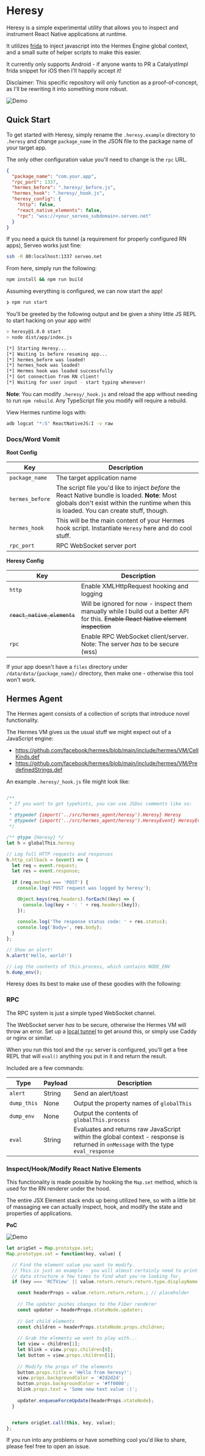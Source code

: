 # Heresy  

Heresy is a simple experimental utility that allows you to inspect and instrument React Native applications at runtime.  


It utilizes [frida](https://frida.re/) to inject javascript into the Hermes Engine global context, and a small suite of helper scripts to make this easier.  

It currently only supports Android - if anyone wants to PR a CatalystImpl frida snippet for iOS then I'll happily accept it!  

Disclaimer: This specific repository will only function as a proof-of-concept, as I'll be rewriting it into something more robust.


![Demo](./img/demo.gif)


## Quick Start  

To get started with Heresy, simply rename the `.heresy.example` directory to `.heresy` and change `package_name` in the JSON file to the package name of your target app.  

The only other configuration value you'll need to change is the `rpc` URL.

```json
{
  "package_name": "com.your.app",
  "rpc_port": 1337,
  "hermes_before": ".heresy/_before.js",
  "hermes_hook": ".heresy/_hook.js",
  "heresy_config": {
    "http": false,
    "react_native_elements": false,
    "rpc": "wss://<your_serveo_subdomain>.serveo.net"
  }
}
```

If you need a quick tls tunnel (a requirement for properly configured RN apps), Serveo works just fine:

```sh
ssh -R 80:localhost:1337 serveo.net
```

From here, simply run the following:  

```sh
npm install && npm run build
```

Assuming everything is configured, we can now start the app!  

```sh
❯ npm run start
```

You'll be greeted by the following output and be given a shiny little JS REPL to start hacking on your app with!

```sh
> heresy@1.0.0 start
> node dist/app/index.js

[*] Starting Heresy...
[*] Waiting 1s before resuming app...
[*] hermes_before was loaded!
[*] hermes_hook was loaded!
[*] Hermes hook was loaded successfully
[*] Got connection from RN client!
[*] Waiting for user input - start typing whenever!
```

**Note**: You can modify `.heresy/_hook.js` and reload the app without needing to run `npm rebuild`. Any TypeScript file you modify will require a rebuild.

View Hermes runtime logs with:  

```sh
adb logcat "*:S" ReactNativeJS:I -v raw
```

### Docs/Word Vomit   

**Root Config**  

| Key | Description |  
|--|--|  
| `package_name` | The target application name |  
| `hermes_before` | The script file you'd like to inject *before* the React Native bundle is loaded. **Note**: Most globals don't exist within the runtime when this is loaded. You can create stuff, though. |  
| `hermes_hook` | This will be the main content of your Hermes hook script. Instantiate `Heresy` here and do cool stuff. |  
| `rpc_port` | RPC WebSocket server port |  

**Heresy Config**  

| Key | Description |  
|--|--|  
| `http` | Enable XMLHttpRequest hooking and logging |  
| ~~`react_native_elements`~~ | Will be ignored for now - inspect them manually while I build out a better API for this. ~~Enable React Native element inspection~~ |  
| `rpc` | Enable RPC WebSocket client/server. Note: The server *has* to be secure (wss) |  


If your app doesn't have a `files` directory under `/data/data/{package_name}/` directory, then make one - otherwise this tool won't work.

## Hermes Agent  

The Hermes agent consists of a collection of scripts that introduce novel functionality.  

The Hermes VM gives us the usual stuff we might expect out of a JavaScript engine:

- https://github.com/facebook/hermes/blob/main/include/hermes/VM/CellKinds.def  
- https://github.com/facebook/hermes/blob/main/include/hermes/VM/PredefinedStrings.def  


An example `.heresy/_hook.js` file might look like:  

```js

/**
 * If you want to get typehints, you can use JSDoc comments like so:
 * 
 * @typedef {import('../src/hermes_agent/heresy').Heresy} Heresy
 * @typedef {import('../src/hermes_agent/heresy').HeresyEvent} HeresyEvent
 */

/** @type {Heresy} */
let h = globalThis.heresy

// Log full HTTP requests and responses
h.http_callback = (event) => {
  let req = event.request;
  let res = event.response;
  
  if (req.method === 'POST') {
    console.log('POST request was logged by heresy');

    Object.keys(req.headers).forEach((key) => {
      console.log(key + ': ' + req.headers[key]);
    });
    
    console.log('The response status code: ' + res.status);
    console.log('Body=', res.body);
  }
};

// Show an alert!
h.alert('Hello, world!')

// Log the contents of this.process, which contains NODE_ENV
h.dump_env();
```

Heresy does its best to make use of these goodies with the following:  


### RPC  

The RPC system is just a simple typed WebSocket channel.  

The WebSocket server *has* to be secure, otherwise the Hermes VM will throw an error. Set up a [local tunnel](https://github.com/anderspitman/awesome-tunneling) to get around this, or simply use Caddy or nginx or similar.  

When you run this tool and the `rpc` server is configured, you'll get a free REPL that will `eval()` anything you put in it and return the result.

Included are a few commands:  

| Type | Payload | Description |  
|--|--|--|  
| `alert` | String | Send an alert/toast |  
| `dump_this` | None | Output the property names of `globalThis` |  
| `dump_env` | None | Output the contents of `globalThis.process` |  
| `eval` | String | Evaluates and returns raw JavaScript within the global context - response is returned in `onMessage` with the type `eval_response` |  

### Inspect/Hook/Modify React Native Elements  

This functionality is made possible by hooking the `Map.set` method, which is used for the RN renderer under the hood.  

The entire JSX Element stack ends up being utilized here, so with a little bit of massaging we can actually inspect, hook, and modify the state and properties of applications.  

**PoC**  

![Demo](./img/modify_jsx.png)

```js
let origSet = Map.prototype.set;
Map.prototype.set = function(key, value) {

  // Find the element value you want to modify.
  // This is just an example - you will almost certainly need to print the whole
  // data structure a few times to find what you're looking for.
  if (key === 'RCTView' || value.return.return.return.type.displayName === 'View') {

    const headerProps = value.return.return.return.; // placeholder
    
    // The updater pushes changes to the Fiber renderer
    const updater = headerProps.stateNode.updater;
    
    // Get child elements
    const children = headerProps.stateNode.props.children;
    
    // Grab the elements we want to play with...
    let view = children[1];
    let blink = view.props.children[0];
    let button = view.props.children[1];
    
    // Modify the props of the elements
    button.props.title = 'Hello from heresy!';
    view.props.backgroundColor = '#2d2d2d';
    button.props.backgroundColor = '#ff0000';
    blink.props.text = 'Some new text value :)';
    
    updater.enqueueForceUpdate(headerProps.stateNode);
  }


  return origSet.call(this, key, value);
};

```

If you run into any problems or have something cool you'd like to share, please feel free to open an issue.   

